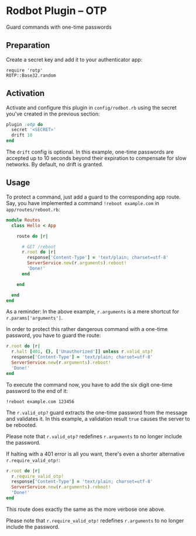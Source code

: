 # Rodbot Plugin – OTP

Guard commands with one-time passwords

## Preparation

Create a secret key and add it to your authenticator app:

```
require 'rotp'
ROTP::Base32.random
```

## Activation

Activate and configure this plugin in `config/rodbot.rb` using the secret you've created in the previous section:

```ruby
plugin :otp do
  secret '<SECRET>'
  drift 10
end
```

The `drift` config is optional. In this example, one-time passwords are accepted up to 10 seconds beyond their expiration to compensate for slow networks. By default, no drift is granted.

## Usage

To protect a command, just add a guard to the corresponding app route. Say, you have implemented a command `!reboot example.com` in `app/routes/reboot.rb`:

```ruby
module Routes
  class Hello < App

    route do |r|

      # GET /reboot
      r.root do |r|
        response['Content-Type'] = 'text/plain; charset=utf-8'
        ServerService.new(r.arguments).reboot!
        'Done!'
      end

    end

  end
end
```

As a reminder: In the above example, `r.arguments` is a mere shortcut for `r.params['arguments']`.

In order to protect this rather dangerous command with a one-time password, you have to guard the route:

```ruby
r.root do |r|
  r.halt [401, {}, ['Unauthorized']] unless r.valid_otp?
  response['Content-Type'] = 'text/plain; charset=utf-8'
  ServerService.new(r.arguments).reboot!
  'Done!'
end
```

To execute the command now, you have to add the six digit one-time password to the end of it:

```
!reboot example.com 123456
```

The `r.valid_otp?` guard extracts the one-time password from the message and validates it. In this example, a validation result `true` causes the server to be rebooted.

Please note that `r.valid_otp?` redefines `r.arguments` to no longer include the password.

If halting with a 401 error is all you want, there's even a shorter alternative `r.require_valid_otp!`:

```ruby
r.root do |r|
  r.require_valid_otp!
  response['Content-Type'] = 'text/plain; charset=utf-8'
  ServerService.new(r.arguments).reboot!
  'Done!'
end
```

This route does exactly the same as the more verbose one above.

Please note that `r.require_valid_otp!` redefines `r.arguments` to no longer include the password.

